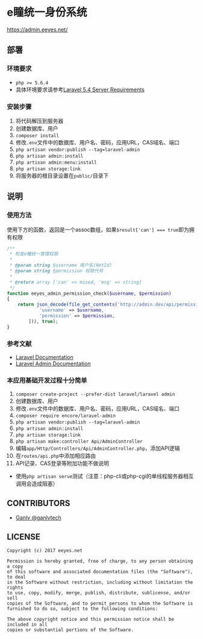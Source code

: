 # e瞳统一身份系统

<https://admin.eeyes.net/>

## 部署

### 环境要求

* `php >= 5.6.4`
* 具体环境要求请参考[Laravel 5.4 Server Requirements](https://laravel.com/docs/5.4#server-requirements)

### 安装步骤

1. 将代码解压到服务器
2. 创建数据库、用户
3. `composer install`
4. 修改`.env`文件中的数据库、用户名、密码，应用URL，CAS域名、端口
5. `php artisan vendor:publish --tag=laravel-admin`
6. `php artisan admin:install`
7. `php artisan admin:menu:install`
8. `php artisan storage:link`
9. 将服务器的根目录设置在`public/`目录下

## 说明

### 使用方法

使用下方的函数，返回是一个assoc数组，如果`$result['can'] === true`即为拥有权限

```php
/**
 * 检查e瞳统一管理权限
 *
 * @param string $username 用户名(NetId)
 * @param string $permission 权限代号
 *
 * @return array ['can' => mixed, 'msg' => string]
 */
function eeyes_admin_permission_check($username, $permission)
{
    return json_decode(file_get_contents('http://admin.dev/api/permission/can?' . http_build_query([
            'username' => $username,
            'permission' => $permission,
        ])), true);
}
```

### 参考文献

* [Laravel Documentation](https://laravel.com/docs/5.4)
* [Laravel Admin Documentation](https://z-song.github.io/laravel-admin/#/zh/)

### 本应用基础开发过程十分简单

1. `composer create-project --prefer-dist laravel/laravel admin`
2. 创建数据库、用户
3. 修改`.env`文件中的数据库、用户名、密码，应用URL，CAS域名、端口
4. `composer require encore/laravel-admin`
5. `php artisan vendor:publish --tag=laravel-admin`
6. `php artisan admin:install`
7. `php artisan storage:link`
8. `php artisan make:controller Api/AdminController`
9. 编辑`app/Http/Controllers/Api/AdminController.php`，添加API逻辑
10. 在`routes/api.php`中添加相应路由
11. API记录、CAS登录等附加功能不做说明

* 使用`php artisan serve`测试（注意：php-cli或php-cgi的单线程服务器相互调用会造成阻塞）

## CONTRIBUTORS

* [Ganlv @ganlvtech](https://github.com/ganlvtech)

## LICENSE

    Copyright (c) 2017 eeyes.net
    
    Permission is hereby granted, free of charge, to any person obtaining a copy
    of this software and associated documentation files (the "Software"), to deal
    in the Software without restriction, including without limitation the rights
    to use, copy, modify, merge, publish, distribute, sublicense, and/or sell
    copies of the Software, and to permit persons to whom the Software is
    furnished to do so, subject to the following conditions:
    
    The above copyright notice and this permission notice shall be included in all
    copies or substantial portions of the Software.